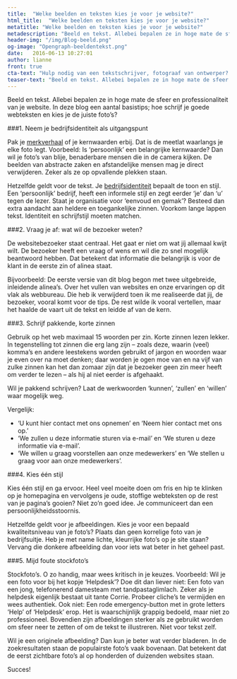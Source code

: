 ```yaml
---
title:  "Welke beelden en teksten kies je voor je website?"
html_title:  "Welke beelden en teksten kies je voor je website?"
metatitle: "Welke beelden en teksten kies je voor je website?"
metadescription: "Beeld en tekst. Allebei bepalen ze in hoge mate de sfeer en professionaliteit van je website. In deze blog een aantal basistips."
header-img: "/img/Blog-beeld.png"
og-image: "Opengraph-beeldentekst.png"
date:   2016-06-13 10:27:01
author: lianne
front: true
cta-text: "Hulp nodig van een tekstschrijver, fotograaf van ontwerper? Bel ons gerust."
teaser-text: "Beeld en tekst. Allebei bepalen ze in hoge mate de sfeer en professionaliteit van je website."
---
```

Beeld en tekst. Allebei bepalen ze in hoge mate de sfeer en professionaliteit van je website. In deze blog een aantal basistips; hoe schrijf je goede webteksten en kies je de juiste foto’s?

###1.	Neem je bedrijfsidentiteit als uitgangspunt

Pak je <a href="/blogs/Merkverhaal">merkverhaal</a> of je kernwaarden erbij. Dat is de meetlat waarlangs je elke foto legt. Voorbeeld: Is ‘persoonlijk’ een belangrijke kernwaarde? Dan wil je foto’s van blije, benaderbare mensen die in de camera kijken. De beelden van abstracte zaken en afstandelijke mensen mag je direct verwijderen. Zeker als ze op opvallende plekken staan.

Hetzelfde geldt voor de tekst. Je <a href="/blogs/communicatie">bedrijfsidentiteit</a> bepaalt de toon en stijl. Een ‘persoonlijk’ bedrijf, heeft een informele stijl en zegt eerder ‘je’ dan ‘u’ tegen de lezer. Staat je organisatie voor ‘eenvoud en gemak’? Besteed dan extra aandacht aan heldere en toegankelijke zinnen. Voorkom lange lappen tekst. Identiteit en schrijfstijl moeten matchen.

###2.	Vraag je af: wat wil de bezoeker weten?

De websitebezoeker staat centraal. Het gaat er niet om wat jíj allemaal kwijt wilt. De bezoeker heeft een vraag of wens en wil die zo snel mogelijk beantwoord hebben. Dat betekent dat informatie die belangrijk is voor de klant in de eerste zin of alinea staat.

Bijvoorbeeld: De eerste versie van dit blog begon met twee uitgebreide, inleidende alinea’s. Over het vullen van websites en onze ervaringen op dit vlak als webbureau. Die heb ik verwijderd toen ik me realiseerde dat jij, de bezoeker, vooral komt voor de tips. De rest wilde ík vooral vertellen, maar het haalde de vaart uit de tekst en leidde af van de kern.  

###3.	Schrijf pakkende, korte zinnen

Gebruik op het web maximaal 15 woorden per zin. Korte zinnen lezen lekker. In tegenstelling tot zinnen die erg lang zijn – zoals deze, waarin (veel) komma’s en andere leestekens worden gebruikt of jargon en woorden waar je even over na moet denken; daar worden je ogen moe van en na vijf van zulke zinnen kan het dan zomaar zijn dat je bezoeker geen zin meer heeft om verder te lezen – als hij al niet eerder is afgehaakt.  

Wil je pakkend schrijven? Laat de werkwoorden ‘kunnen’, ‘zullen’ en ‘willen’ waar mogelijk weg.

Vergelijk:

- ‘U kunt hier contact met ons opnemen’ en ‘Neem hier contact met ons op.’
- ‘We zullen u deze informatie sturen via e-mail’ en ‘We sturen u deze informatie via e-mail’.
- ‘We willen u graag voorstellen aan onze medewerkers’ en ‘We stellen u graag voor aan onze medewerkers’.

###4.	Kies één stijl

Kies één stijl en ga ervoor. Heel veel moeite doen om fris en hip te klinken op je homepagina en vervolgens je oude, stoffige webteksten op de rest van je pagina’s gooien? Niet zo’n goed idee. Je communiceert dan een persoonlijkheidsstoornis.

Hetzelfde geldt voor je afbeeldingen. Kies je voor een bepaald kwaliteitsniveau van je foto’s? Plaats dan geen korrelige foto van je bedrijfsuitje. Heb je met name lichte, kleurrijke foto’s op je site staan? Vervang die donkere afbeelding dan voor iets wat beter in het geheel past.   

###5.	Mijd foute stockfoto’s

Stockfoto’s. O zo handig, maar wees kritisch in je keuzes. Voorbeeld: Wil je een foto voor bij het kopje ‘Helpdesk’? Doe dit dan liever niet: Een foto van een jong, telefonerend damesteam met tandpastaglimlach. Zeker als je helpdesk eigenlijk bestaat uit tante Corrie. Probeer cliche’s te vermijden en wees authentiek. Ook niet: Een rode emergency-button met in grote letters ‘Help’ of ‘Helpdesk’ erop. Het is waarschijnlijk grappig bedoeld, maar niet zo professioneel. Bovendien zijn afbeeldingen sterker als ze gebruikt worden om sfeer neer te zetten of om de tekst te illustreren. Niet voor tekst zelf.

Wil je een originele afbeelding? Dan kun je beter wat verder bladeren. In de zoekresultaten staan de populairste foto’s vaak bovenaan. Dat betekent dat de eerst zichtbare foto’s al op honderden of duizenden websites staan.

Succes!
